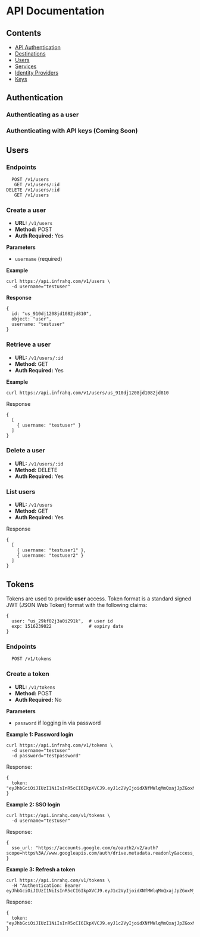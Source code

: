# API Documentation

## Contents

- [API Authentication](#authentication)
- [Destinations](#destinations)
- [Users](#users)
- [Services](#services)
- [Identity Providers](#identity_providers)
- [Keys](#keys)

## Authentication

### Authenticating as a user

### Authenticating with API keys (Coming Soon)

## Users

### Endpoints

```
  POST /v1/users
   GET /v1/users/:id
DELETE /v1/users/:id
   GET /v1/users
```

### Create a user

* **URL:** `/v1/users`
* **Method:** POST
* **Auth Required:** Yes

**Parameters**

* `username` (required)

**Example**

```
curl https://api.infrahq.com/v1/users \
  -d username="testuser"
```

**Response**

```
{
  id: "us_910dj1208jd1082jd810",
  object: "user",
  username: "testuser"
}
```

### Retrieve a user

* **URL:** `/v1/users/:id`
* **Method:** GET
* **Auth Required:** Yes

**Example**

```
curl https://api.infrahq.com/v1/users/us_910dj1208jd1082jd810
```

Response

```
{
  [
    { username: "testuser" }
  ]
}
```


### Delete a user

* **URL:** `/v1/users/:id`
* **Method:** DELETE
* **Auth Required:** Yes

### List users

* **URL:** `/v1/users`
* **Method:** GET
* **Auth Required:** Yes

Response

```
{
  [
    { username: "testuser1" },
    { username: "testuser2" }
  ]
}
```

## Tokens

Tokens are used to provide **user** access. Token format is a standard signed JWT (JSON Web Token) format with the following claims:

```
{
  user: "us_29kf02j3a0i291k",  # user id
  exp: 1516239022              # expiry date
}
```

### Endpoints

```
  POST /v1/tokens
```

### Create a token
* **URL:** `/v1/tokens`
* **Method:** POST
* **Auth Required:** No

**Parameters**

* `password` if logging in via password

**Example 1: Password login**

```
curl https://api.infrahq.com/v1/tokens \
  -d username="testuser"
  -d password="testpassword"
```

Response:
```
{
  token: "eyJhbGciOiJIUzI1NiIsInR5cCI6IkpXVCJ9.eyJ1c2VyIjoidXNfMWlqMmQxajJpZGoxMjkiLCJleHAiOjE1MTYyMzkwMjJ9.qmUwklTyKkE6uFpVylNdQc6NLpjcqxsiH7uYPBA_c6E"
}
```

**Example 2: SSO login**

```
curl https://api.inrahq.com/v1/tokens \
  -d username="testuser"
```

Response:
```
{
  sso_url: "https://accounts.google.com/o/oauth2/v2/auth?scope=https%3A//www.googleapis.com/auth/drive.metadata.readonly&access_type=offline&include_granted_scopes=true&response_type=code&state=state_parameter_passthrough_value&redirect_uri=https%3A//oauth2.example.com/code&client_id=client_id"
}
```

**Example 3: Refresh a token**

```
curl https://api.inrahq.com/v1/tokens \
  -H "Authentication: Bearer eyJhbGciOiJIUzI1NiIsInR5cCI6IkpXVCJ9.eyJ1c2VyIjoidXNfMWlqMmQxajJpZGoxMjkiLCJleHAiOjE1MTYyMzkwMjJ9.qmUwklTyKkE6uFpVylNdQc6NLpjcqxsiH7uYPBA_c6E"
```

Response:
```
{
  token: "eyJhbGciOiJIUzI1NiIsInR5cCI6IkpXVCJ9.eyJ1c2VyIjoidXNfMWlqMmQxajJpZGoxMjkiLCJleHAiOjE1MTYyNDAxOTJ9.oNdZ_Yh5tdCuovzggdjbuqf6CWttiOoMzbiojU0B76Q"
}
```
